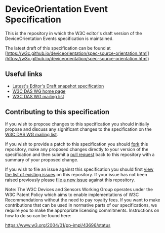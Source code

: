 # DeviceOrientation Event Specification

This is the repository in which the W3C editor's draft version of the DeviceOrientation Events specification is maintained.

The latest draft of this specification can be found at [https://w3c.github.io/deviceorientation/spec-source-orientation.html](https://w3c.github.io/deviceorientation/spec-source-orientation.html)

## Useful links

* [Latest's Editor's Draft snapshot specification](https://w3c.github.io/deviceorientation/spec-source-orientation.html)
* [W3C DAS WG home page](https://www.w3.org/das/)
* [W3C DAS WG mailing list](https://lists.w3.org/Archives/Public/public-device-apis/)

## Contributing to this specification

If you wish to propose changes to this specification you should initially propose and discuss any significant changes to the specification on the [W3C DAS WG mailing list](https://lists.w3.org/Archives/Public/public-device-apis/).

If you wish to provide a patch to this specification you should [fork](https://github.com/w3c/deviceorientation/fork) this repository, make any proposed changes directly to your version of the specification and then submit a [pull request](https://github.com/w3c/deviceorientation/pulls) back to this repository with a summary of your proposed change.

If you wish to file an issue against this specification you should first [view the list of existing issues](https://github.com/w3c/deviceorientation/issues) on this repository. If your issue has not been raised previously please [file a new issue](https://github.com/w3c/deviceorientation/issues/new) against this repository.

Note: The W3C Devices and Sensors Working Group operates under the W3C Patent Policy which aims to enable implementations of W3C Recommendations without the need to pay royalty fees. If you want to make contributions that can be used in normative parts of our specifications, we require you to make the appropriate licensing commitments. Instructions on how to do so can be found here:

https://www.w3.org/2004/01/pp-impl/43696/status